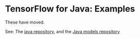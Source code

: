 # TensorFlow for Java: Examples

These have moved.

See: The [java repository](https://github.com/tensorflow/java), and the [Java models repository](https://github.com/tensorflow/java-models)

